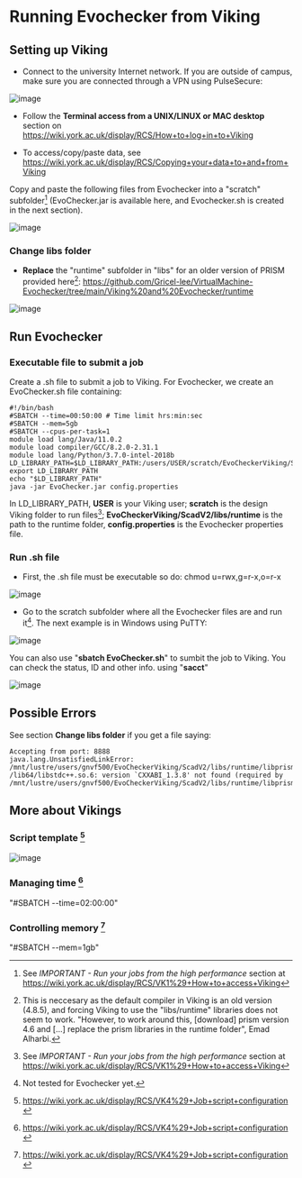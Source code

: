 # Running Evochecker from Viking

## Setting up Viking

- Connect to the university Internet network. If you are outside of campus, make sure you are connected through a VPN using PulseSecure:

![image](https://user-images.githubusercontent.com/63869574/143794614-5e85dbfa-6508-4c03-abf8-943abbdada8f.png)

- Follow the **Terminal access from a UNIX/LINUX or MAC desktop** section on https://wiki.york.ac.uk/display/RCS/How+to+log+in+to+Viking 

- To access/copy/paste data, see https://wiki.york.ac.uk/display/RCS/Copying+your+data+to+and+from+Viking 

Copy and paste the following files from Evochecker into a "scratch" subfolder[^1] (EvoChecker.jar is available here, and Evochecker.sh is created in the next section).

![image](https://user-images.githubusercontent.com/63869574/143893682-c9c60585-631c-458e-a8e8-7f3c72be841d.png)

### Change libs folder

- **Replace** the "runtime" subfolder in "libs" for an older version of PRISM provided here[^2]: https://github.com/Gricel-lee/VirtualMachine-Evochecker/tree/main/Viking%20and%20Evochecker/runtime

![image](https://user-images.githubusercontent.com/63869574/143893629-22d0e0fc-6248-4e3d-bf0f-2a6f2c6fc4a0.png)


## Run Evochecker
### Executable file to submit a job
Create a .sh file to submit a job to Viking. 
For Evochecker, we create an EvoChecker.sh file containing:

```
#!/bin/bash
#SBATCH --time=00:50:00 # Time limit hrs:min:sec
#SBATCH --mem=5gb
#SBATCH --cpus-per-task=1
module load lang/Java/11.0.2
module load compiler/GCC/8.2.0-2.31.1
module load lang/Python/3.7.0-intel-2018b
LD_LIBRARY_PATH=$LD_LIBRARY_PATH:/users/USER/scratch/EvoCheckerViking/ScadV2/libs/runtime
export LD_LIBRARY_PATH
echo "$LD_LIBRARY_PATH"
java -jar EvoChecker.jar config.properties 

```
In LD_LIBRARY_PATH, **USER** is your Viking user; **scratch** is the design Viking folder to run files[^1]; **EvoCheckerViking/ScadV2/libs/runtime** is the path to the runtime folder, **config.properties** is the Evochecker properties file. 



### Run .sh file

- First, the .sh file must be executable so do: chmod u=rwx,g=r-x,o=r-x 

![image](https://user-images.githubusercontent.com/63869574/143779349-bcbdcc6f-2159-467e-bbf7-799542f215e2.png)

- Go to the scratch subfolder where all the Evochecker files are and run it[^3]. The next example is in Windows using PuTTY:

![image](https://user-images.githubusercontent.com/63869574/143894178-ab36e910-8cb0-4a2a-87c0-6e6295b57b84.png)

You can also use "**sbatch EvoChecker.sh**" to sumbit the job to Viking. You can check the status, ID and other info. using "**sacct**"

![image](https://user-images.githubusercontent.com/63869574/148261280-b8d0422e-bf93-4801-b773-1a6cfa3f1622.png)




## Possible Errors
See section **Change libs folder** if you get a file saying:
```
Accepting from port: 8888
java.lang.UnsatisfiedLinkError: /mnt/lustre/users/gnvf500/EvoCheckerViking/ScadV2/libs/runtime/libprism.so: /lib64/libstdc++.so.6: version `CXXABI_1.3.8' not found (required by /mnt/lustre/users/gnvf500/EvoCheckerViking/ScadV2/libs/runtime/libprism.so)
```


## More about Vikings
### Script template [^4]

![image](https://user-images.githubusercontent.com/63869574/148259168-fbf62be9-ab8d-472e-9135-68956205448d.png)

### Managing time [^4]
"#SBATCH --time=02:00:00" 
### Controlling memory [^4]
"#SBATCH --mem=1gb"



[^1]: See _IMPORTANT - Run your jobs from the high performance_ section at https://wiki.york.ac.uk/display/RCS/VK1%29+How+to+access+Viking

[^2]: This is neccesary as the default compiler in Viking is an old version (4.8.5), and forcing Viking to use the "libs/runtime" libraries does not seem to work. "However, to work around this, \[download\] prism version 4.6 and \[...\] replace the prism libraries in the runtime folder", Emad Alharbi. 

[^3]: Not tested for Evochecker yet.

[^4]: https://wiki.york.ac.uk/display/RCS/VK4%29+Job+script+configuration

